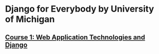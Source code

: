# Django for Everybody by University of Michigan

## [Course 1: Web Application Technologies and Django](./course-1/README.md)

